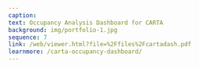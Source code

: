 ```yaml
---
caption:  
text: Occupancy Analysis Dashboard for CARTA 
background: img/portfolio-1.jpg
sequence: 7
link: /web/viewer.html?file=%2Ffiles%2Fcartadash.pdf
learnmore: /carta-occupancy-dashboard/
---
```


 